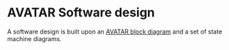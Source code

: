 # AVATAR Software design

A software design is built upon an [AVATAR block diagram](file://avatarbd) and a set of state machine diagrams.
